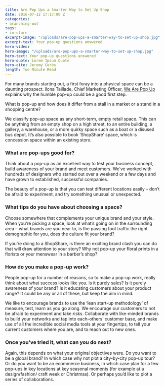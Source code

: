 ```yaml
---
title: Are Pop Ups a Smarter Way to Set Up Shop
date: 2016-07-12 17:17:00 Z
categories:
- branching-out
tags:
- in-store
excerpt-image: "/uploads/are-pop-ups-a-smarter-way-to-set-up-shop.jpg"
excerpt-text: Your pop-up questions answered
hero-video:
hero-image: "/uploads/are-pop-ups-a-smarter-way-to-set-up-shop.jpg"
hero-text: Your pop-up questions answered
hero-quote: Lorem Ipsum Quote
hero-cite: Jeremy Corbs
length: Two Minute Read
---
```


For many brands starting out, a first foray into a physical space can be a daunting prospect. Ilona Taillade, Chief Marketing Officer, [We Are Pop Up](https://wearepopup.com) explains why the humble pop-up could be a good first step. 

What is pop-up and how does it differ from a stall in a market or a stand in a shopping centre?

We classify pop-up space as any short-term, empty retail space. This can be anything from an empty shop on a high street, to an entire building, a gallery, a warehouse, or a more quirky space such as a boat or a disused bus depot. It’s also possible to book ‘ShopShare’ space, which is concession space within an existing store. 

### What are pop-ups good for? 

Think about a pop-up as an excellent way to test your business concept, build awareness of your brand and meet customers. We’ve worked with hundreds of designers who started out over a weekend or a few days and have grown to established, successful companies. 

The beauty of a pop-up is that you can test different locations easily – don’t be afraid to experiment, and try something unusual or unexpected. 

### What tips do you have about choosing a space? 

Choose somewhere that complements your unique brand and your style. When you’re picking a space, look at what’s going on in the surrounding area – what brands are you near to, is the passing foot traffic the right demographic for you, does the culture fit your brand?

If you’re doing to a ShopShare, is there an exciting brand clash you can do that will draw attention to your story? Why not pop-up your floral prints in a florists or your menswear in a barber’s shop? 

### How do you make a pop-up work?

People pop-up for a number of reasons, so to make a pop-up work, really think about what success looks like you. Is it purely sales? Is it purely awareness of your brand? Is it educating customers about your product range? It could be any or all of these, but keep the aim in mind. 

We like to encourage brands to use the ‘lean start-up methodology’ of measure, test, learn as you go along. We encourage our customers to not be afraid to experiment and take risks. Collaborate with like-minded brands to build your networks and tap into each-others’ customer base, and make use of all the incredible social media tools at your fingertips, to tell your current customers where you are, and to reach out to new ones.

### Once you’ve tried it, what can you do next? 

Again, this depends on what your original objectives were. Do you want to be a global brand? In which case why not plot a city-by-city pop-up tour? Or do you want to be an ecommerce business, in which case plan for a few pop-ups in key locations at key seasonal moments (for example at a design/fashion/ craft week or Christmas). Or perhaps you’d like to plot a series of collaborations.

